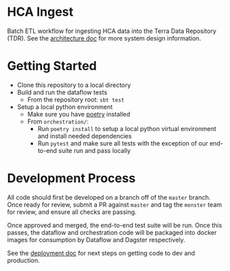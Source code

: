 # HCA Ingest
Batch ETL workflow for ingesting HCA data into the Terra Data Repository (TDR). See the [architecture doc](https://github.com/DataBiosphere/hca-ingest/blob/master/ARCHITECTURE.md) for more 
system design information.

# Getting Started

* Clone this repository to a local directory
* Build and run the dataflow tests
  * From the repository root: `sbt test`
* Setup a local python environment
  * Make sure you have [poetry](https://python-poetry.org/docs/#installation) installed
  * From `orchestration/`:
    * Run `poetry install` to setup a local python virtual environment and install needed dependencies
    * Run `pytest` and make sure all tests with the exception of our end-to-end suite run and pass locally

# Development Process
All code should first be developed on a branch off of the `master` branch. Once ready for review,
submit a PR against `master` and tag the `monster` team for review, and ensure all checks are passing.

Once approved and merged, the end-to-end test suite will be run. Once this passes, the dataflow
and orchestration code will be packaged into docker images for consumption by Dataflow and Dagster
respectively.

See the [deployment doc](https://github.com/DataBiosphere/hca-ingest/tree/master/ops/helmfiles) for next steps on getting code to dev and production.
